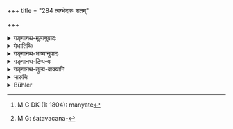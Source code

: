 +++
title = "284 त्वग्भेदकः शतम्"

+++

<details><summary>गङ्गानथ-मूलानुवादः</summary>

One who bruises the skin should be fined one hundred; as also one who fetches blood; he who cuts the flesh, six ‘niṣkas’ and the bone-breaker should be banished.—(284)
</details>

<details><summary>मेधातिथिः</summary>

द्विजातीनाम् अयं परस्परापराधे, शूद्रस्य तु शूद्रापराधे, उच्यते[^२३२] । यः केवलाम् एव त्वचं भिन्द्याद् विदारयेन् न लोहितं दर्शयेत् तस्य **शतं दण्डः** । तावद् एव **लोहितदर्शने** । यद्य् अपि **त्वग्बेदम्** अन्तरेण न लोहितं दृश्यते, तथाप्य् अधिकापराधाद् अधिकदण्डे प्राप्ते शतवचनं[^२३३] नियमार्थम् ।


[^२३३]:
     M G: śatavacana-


[^२३२]:
     M G DK (1: 1804): manyate

- <u>अन्ये</u> तु कर्णनासिकादेर् अपि स्रवति शोणितं बहिस्त्वग्भेदे ऽपि तदर्थम् उच्यत इत्य् आहुस् । 

<u>तद् अयुक्तम्</u> । अन्तर्भेदे हि महत्त्वान् महादण्डो युक्तः । तस्माद् यत्रेषत्स्रवति शोणितं तत्र शतं । शिरोभेदे तु मांसवत् ।   
**निष्क**शब्दः सुवर्णपरिमाणवाचीत्य् उक्तम् । **प्रवास्यो ऽस्थ्नां भेदकस्** तत्प्रयोजक इति । घञन्तेन समासं कृत्वा तं करोतीति पठितव्यः- अस्थिभेदकृद् इति । प्रवासनम् अर्थशास्त्रप्रवृत्त्या मारणम्, निर्वासनं वा । दण्डविधौ ह्य् अर्थशास्त्रश्रवणं दृश्यते । तथा हि "दशबन्धम्" इति बार्हस्पत्य औशनस्ये च प्रयोगः । निर्वासनं ब्राह्मणस्य नान्येषाम् ॥ ८.२८४ ॥
</details>

<details><summary>गङ्गानथ-भाष्यानुवादः</summary>

What is here laid down pertains to offences committed among the twice-born men themselves, as also between two *Śūdras*.

When one only ‘*breaks*’ or pierces the skin, and fetches no blood, the fine is one hundred.

The same also when blood flows out. Though no blood can flow out unless the skin has been broken, yet the limitation on the fine has been laid down with a view to preclude the idea that since the hurt is more serious, the punishment should he heavier.

Others hold that this has been added in view of the fact that blood flows also out of the ear, the nostrils and such other pans, as also out of the outer skin (and the rule is meant to apply to this latter ease).

This however is not right. Because in a case where there is internal hurt, the pain is very severe, and the punishment therefore should be proportionately heavy. Hence what is meant is that the fine of one hundred shall be inflicted in a case where only a small quantity of blood has flown out.

In the case of head-breaking, the punishment shall be the same as that in the case of cutting the flesh.

The term ‘*niṣka*’ here stands for a measure of gold, as has been already explained before.

‘*The breaker of bones should be banished*,’;—*i.e*., one who causes the bone to be broken. The compound ‘*asthibhedakaḥ*’ should be explained by compounding ‘*asthi*’ (‘*bone*’) with the term ‘*bheda*’ which ends with the ‘*ghañ*’ affix, and then adding the causal affix in the sense of ‘*doing*’ to the compound thus formed (*i.e*., ‘*asthibhedam karoti iti asthibhedakaḥ*’).

‘Banishment’ is an alternative to ‘Death.’ In works dealing with the science of government, in the sections dealing with punishments, we find the latter penalty laid down; for instance, in the works of *Bṛhaspati* and *Uśanas*. So ‘banishment’ applies to the case of Brāhmaṇas, and ‘death’ to that of others.—(284)
</details>

<details><summary>गङ्गानथ-टिप्पन्यः</summary>

“According to Rāghavānanda the rule refers to Śūdras assaulting Śūdras. According to Nārāyaṇa, the last offender’s property shall be confiscated.”—Buhler.

This verse is quoted in *Vivādaratnākara* (p. 164), which remarks that in view of the law laid down by Viṣṇu, that for causing bleeding the fine shall be 64 *paṇas*,—the penalty here laid down should be understood to be applicable to cases where there is much bleeding caused by the tearing of the skin.

It is quoted in *Parāśaramādhava* (Vyavahāra, p. 287);—in *Aparārka* (p. 815) which adds that, the bleeding is due to grievous hurt, then the fine is to be 100, otherwise 64;—in *Mitākṣarā* (2.218), where
*Bālambhaṭṭī* remarks that the penalty here laid down applies to cases
where the hurt has been inflicted on some vital part of the body;—and in
*Vivādacintāmaṇi* (Calcutta, p. 74), which explains ‘*niṣka*’ as
equivalent to four ‘*suvarṇas*’
</details>

<details><summary>गङ्गानथ-तुल्य-वाक्यानि</summary>

*Viṣṇu* (5.66-72).—‘If he causes pain to him, without fetching blood, he
shall pay 32 *Paṇas*; for fetching blood, 64;—for mutilating or injuring a hand, or a foot, or a tooth,—and for slitting an ear, or the nose,—the second amercement. For rendering a man unable to move about, or to oat, or to speak,—or for striking him violently,—the same punishment is ordained. For wounding or breaking an eye, or the neck, or an arm, or a hone, or a shoulder, the highest amercement. For striking out both eyes of a man, the King shall confine him and not release him from the jail as long as he lives;—or he shall order him to be mutilated in the same way.’

*Yājñavalkya* (2.218-220).—‘If one causes pain with wood and other
things, without fetching blood, he should ho made to pay a fine of 32
*Paṇas*; on fetching blood, the double of that. If he breaks a hand, or
a foot, or a tooth, or slits the ear or the nose, or reopens a wound, or beats him nearly to death,—the middle amercement. On incapacitating him from moving, eating or speaking, also for piercing the eyes and other organs, or for breaking the shoulder, or the arms or the thighs, the middle amercement.’

*Nārada* (15-16.29).—‘If a man breaks the skin of an equal, or fetches
blood from him, he shall be fined a hundred *Paṇas*; if he cuts the flesh, 6 *Niṣkas*; if he breaks a bone, ho shall be banished.’

*Bṛhaspati* (22.720).—‘For injuring a person with bricks, stones or a
wooden club, he shall he fined two *Māṣas*; double of this, if blood flows. For tearing the skin, the lowest amercement shall be inflicted; for tearing the flesh, the middle amercement; for breaking a hone, the highest amercement; for killing, capital punishment. For breaking the oar, the nose or hand, or injuring teeth, or feet,—the middle amercement; and double of that for cutting off any of those limbs. He who injures a limb or divides it, shall be compelled to pay the expense of curing it.’

*Arthaśāstra* (p. 107).—‘On hurting a person, without fetching blood,
with wood, stones, bricks, iron-stick, or ropes—the fine shall be 24
*Paṇas*; double of that if blood is fetched. The lowest amercement for
beating a man nearly to death, without fetching blood; as also for disabling a hand or foot. For breaking the hand or foot, or for tearing the nose or the ear, or for opening a wound, the same punishment. For breaking the thigh or the neck or the eyes, or making one unable to speak or move or eat,—the middle amercement; also the expenses for effecting a cure. If the man happen to die, the culprit should be tried as a heinous criminal.’

*Kātyāyana* (Vivādaratnākara, p. 265).—‘For striking a man with bricks,
stones or wooden sticks, the fine is two *Māṣas*; double of this if blood is fetched; for cutting of the ear, the lip, the nose, the eye, the tongue, the penis or the hand,—the highest amercement; and for piercing these, the middle amercement.’

*Hārīta* (Vivādaratnākara, p. 266).—‘If a low-caste man breaks the head,
or ears or any limb of a person of the higher castes, he shall be fined 200 *Purāṇas*; for striking him with the foot, his feet shall be cut off, or he shall he fined 500.’
</details>

<details><summary>भारुचिः</summary>

यस् त्वचो विकारं दर्शयत्य् अलोहितं स विज्ञेयस् त्वग्भेदकः । ऋज्व् अन्यत् । अस्य तु विशेषः । मनुष्यानां पशूनां चेति ॥ ८.२८३ ॥
</details>

<details><summary>Bühler</summary>

284	He who breaks the skin (of an equal) or fetches blood (from him) shall be fined one hundred (panas), he who cuts a muscle six nishkas, he who breaks a bone shall be banished.
</details>
